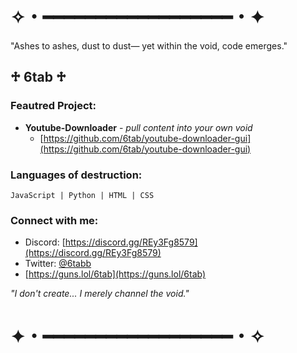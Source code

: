 # ✧・━━━━━━━━━━━━━━━━━━・✦

"Ashes to ashes, dust to dust— yet within the void, code emerges."

## ♱ 6tab ♱

### Feautred Project:

- **Youtube-Downloader** - *pull content into your own void*
  - [https://github.com/6tab/youtube-downloader-gui](https://github.com/6tab/youtube-downloader-gui)


### Languages of destruction:
```
JavaScript | Python | HTML | CSS
```

### Connect with me:
- Discord: [https://discord.gg/REy3Fg8579](https://discord.gg/REy3Fg8579)
- Twitter: [@6tabb](https://twitter.com/6tabb)
- [https://guns.lol/6tab](https://guns.lol/6tab)

*"I don't create... I merely channel the void."*

# ✦・━━━━━━━━━━━━━━━━━━・✧
